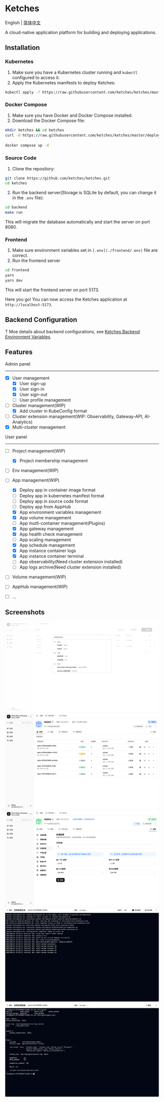 # Ketches

English | [简体中文](./README_zh-CN.md)

A cloud-native application platform for building and deploying applications.

## Installation

### Kubernetes

1. Make sure you have a Kubernetes cluster running and `kubectl` configured to access it.
2. Apply the Kubernetes manifests to deploy Ketches:

```bash
kubectl apply -f https://raw.githubusercontent.com/ketches/ketches/master/deploy/kubernetes/manifests.yaml
```

### Docker Compose

1. Make sure you have Docker and Docker Compose installed.
2. Download the Docker Compose file:

```bash
mkdir ketches && cd ketches
curl -O https://raw.githubusercontent.com/ketches/ketches/master/deploy/docker-compose/docker-compose.yaml

docker compose up -d
```

### Source Code

1. Clone the repository:

```bash
git clone https://github.com/ketches/ketches.git
cd ketches
```

2. Run the backend server(Storage is SQLite by default, you can change it in the `.env` file):

```bash
cd backend
make run
```

This will migrate the database automatically and start the server on port 8080.

### Frontend

1. Make sure environment variables set in `[.env](./frontend/.env)` file are correct.
2. Run the frontend server

```bash
cd frontend
yarn
yarn dev
```

This will start the frontend server on port 5173.

Here you go! You can now access the Ketches application at `http://localhost:5173`.

## Backend Configuration

T
Moe details about backend configurations, see [Ketches Backend Environment Variables](./docs/backend-env.md).

## Features

Admin panel

---

- [x] User management
  - [x] User sign-up
  - [x] User sign-in
  - [x] User sign-out
  - [ ] User profile management
- [ ] Cluster management(WIP)
  - [x] Add cluster in KubeConfig format
- [ ] Cluster extension management(WIP: Observability, Gateway-API, AI-Analytics)
- [x] Multi-cluster management

User panel

---

- [ ] Project management(WIP)
  - [x] Project membership management
- [ ] Env management(WIP)
- [ ] App management(WIP)
  - [x] Deploy app in container image format
  - [ ] Deploy app in kubernetes manifest format
  - [ ] Deploy app in source code format
  - [ ] Deploy app from AppHub
  - [x] App environment variables management
  - [x] App volume management
  - [ ] App mutli-container management(Plugins)
  - [x] App gateway management
  - [x] App health check management
  - [ ] App scaling management
  - [x] App schedule management
  - [x] App instance container logs
  - [x] App instance container terminal
  - [ ] App observability(Need cluster extension installed)
  - [ ] App logs archive(Need cluster extension installed)
- [ ] Volume management(WIP)
- [ ] AppHub management(WIP)

- [ ] ...

## Screenshots

![alt text](docs/images/spot.png)
![alt text](docs/images/app-page.png)
![alt text](docs/images/app-configurations.png)
![alt text](docs/images/app-instance-logs.png)
![alt text](docs/images/app-instance-terminal.png)
